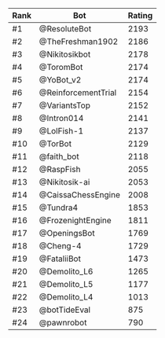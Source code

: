 Rank|Bot|Rating
---|---|---
#1|@ResoluteBot|2193
#2|@TheFreshman1902|2186
#3|@Nikitosikbot|2178
#4|@ToromBot|2174
#5|@YoBot_v2|2174
#6|@ReinforcementTrial|2154
#7|@VariantsTop|2152
#8|@Intron014|2141
#9|@LolFish-1|2137
#10|@TorBot|2129
#11|@faith_bot|2118
#12|@RaspFish|2055
#13|@Nikitosik-ai|2053
#14|@CaissaChessEngine|2008
#15|@Tundra4|1853
#16|@FrozenightEngine|1811
#17|@OpeningsBot|1769
#18|@Cheng-4|1729
#19|@FataliiBot|1473
#20|@Demolito_L6|1265
#21|@Demolito_L5|1177
#22|@Demolito_L4|1013
#23|@botTideEval|875
#24|@pawnrobot|790
